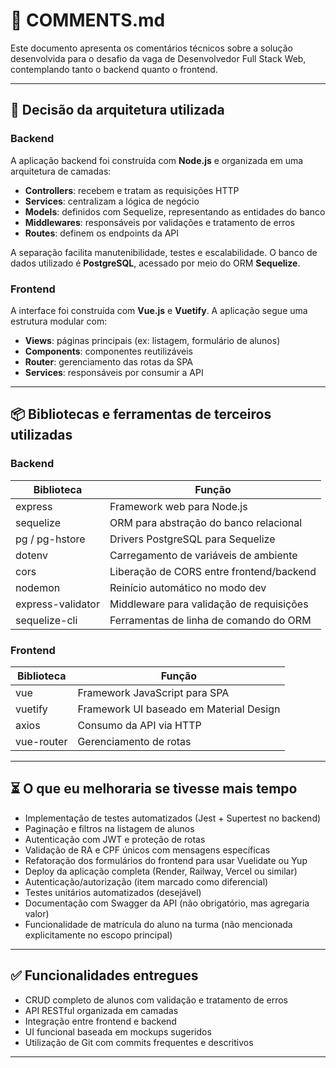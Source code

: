 # 📝 COMMENTS.md

Este documento apresenta os comentários técnicos sobre a solução desenvolvida para o desafio da vaga de Desenvolvedor Full Stack Web, contemplando tanto o backend quanto o frontend.

---

## 📐 Decisão da arquitetura utilizada

### Backend
A aplicação backend foi construída com **Node.js** e organizada em uma arquitetura de camadas:

- **Controllers**: recebem e tratam as requisições HTTP
- **Services**: centralizam a lógica de negócio
- **Models**: definidos com Sequelize, representando as entidades do banco
- **Middlewares**: responsáveis por validações e tratamento de erros
- **Routes**: definem os endpoints da API

A separação facilita manutenibilidade, testes e escalabilidade. O banco de dados utilizado é **PostgreSQL**, acessado por meio do ORM **Sequelize**.

### Frontend
A interface foi construída com **Vue.js** e **Vuetify**. A aplicação segue uma estrutura modular com:

- **Views**: páginas principais (ex: listagem, formulário de alunos)
- **Components**: componentes reutilizáveis
- **Router**: gerenciamento das rotas da SPA
- **Services**: responsáveis por consumir a API

---

## 📦 Bibliotecas e ferramentas de terceiros utilizadas

### Backend

| Biblioteca        | Função                                     |
|-------------------|---------------------------------------------|
| express           | Framework web para Node.js                 |
| sequelize         | ORM para abstração do banco relacional     |
| pg / pg-hstore    | Drivers PostgreSQL para Sequelize          |
| dotenv            | Carregamento de variáveis de ambiente      |
| cors              | Liberação de CORS entre frontend/backend   |
| nodemon           | Reinício automático no modo dev            |
| express-validator | Middleware para validação de requisições   |
| sequelize-cli     | Ferramentas de linha de comando do ORM     |

### Frontend

| Biblioteca        | Função                                     |
|-------------------|---------------------------------------------|
| vue               | Framework JavaScript para SPA              |
| vuetify           | Framework UI baseado em Material Design    |
| axios             | Consumo da API via HTTP                    |
| vue-router        | Gerenciamento de rotas                     |

---

## ⏳ O que eu melhoraria se tivesse mais tempo

- Implementação de testes automatizados (Jest + Supertest no backend)
- Paginação e filtros na listagem de alunos
- Autenticação com JWT e proteção de rotas
- Validação de RA e CPF únicos com mensagens específicas
- Refatoração dos formulários do frontend para usar Vuelidate ou Yup
- Deploy da aplicação completa (Render, Railway, Vercel ou similar)
- Autenticação/autorização (item marcado como diferencial)
- Testes unitários automatizados (desejável)
- Documentação com Swagger da API (não obrigatório, mas agregaria valor)
- Funcionalidade de matrícula do aluno na turma (não mencionada explicitamente no escopo principal)


---

## ✅ Funcionalidades entregues

- CRUD completo de alunos com validação e tratamento de erros
- API RESTful organizada em camadas
- Integração entre frontend e backend
- UI funcional baseada em mockups sugeridos
- Utilização de Git com commits frequentes e descritivos

---
